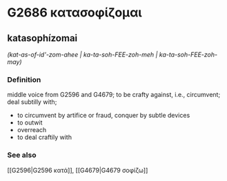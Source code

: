 # G2686 κατασοφίζομαι

## katasophízomai

_(kat-as-of-id'-zom-ahee | ka-ta-soh-FEE-zoh-meh | ka-ta-soh-FEE-zoh-may)_

### Definition

middle voice from G2596 and G4679; to be crafty against, i.e., circumvent; deal subtilly with; 

- to circumvent by artifice or fraud, conquer by subtle devices
- to outwit
- overreach
- to deal craftily with

### See also

[[G2596|G2596 κατά]], [[G4679|G4679 σοφίζω]]
